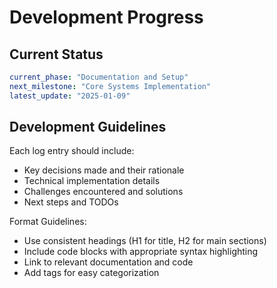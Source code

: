 # Development Progress

## Current Status
```yaml
current_phase: "Documentation and Setup"
next_milestone: "Core Systems Implementation"
latest_update: "2025-01-09"
```

## Development Guidelines

Each log entry should include:

* Key decisions made and their rationale
* Technical implementation details
* Challenges encountered and solutions
* Next steps and TODOs

Format Guidelines:

* Use consistent headings (H1 for title, H2 for main sections)
* Include code blocks with appropriate syntax highlighting
* Link to relevant documentation and code
* Add tags for easy categorization
